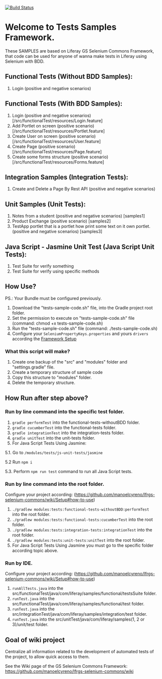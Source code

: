 [![Build Status](https://semaphoreci.com/api/v1/manoelcyreno/frw-tests-samples/branches/master/badge.svg)](https://semaphoreci.com/manoelcyreno/frw-tests-samples)

# Welcome to Tests Samples Framework.

These SAMPLES are based on Liferay GS Selenium Commons Framework, that code can be used for anyone of wanna make tests in Liferay using Selenium with BDD.

## Functional Tests (Without BDD Samples):

1. Login (positive and negative scenarios)

## Functional Tests (With BDD Samples):

1. Login (positive and negative scenarios) [/src/functionalTest/resources/Login.feature]
2. Add Portlet on screen (positive scenario) [/src/functionalTest/resources/Portlet.feature]
3. Create User on screen (positive scenario) [/src/functionalTest/resources/User.feature]
4. Create Page (positive scenario) [/src/functionalTest/resources/Page.feature]
5. Create some forms structure (positive scenario) [/src/functionalTest/resources/Forms.feature]

## Integration Samples (Integration Tests):

1. Create and Delete a Page By Rest API (positive and negative scenarios)

## Unit Samples (Unit Tests):

1. Notes from a student (positive and negative scenarios) [samples1]
2. Product Exchange (positive scenario) [samples2]
3. TestApp portlet that is a portlet how print some text on it own portlet. (positive and negative scenarios) [samples3]

## Java Script - Jasmine Unit Test (Java Script Unit Tests):

1. Test Suite for verify something
2. Test Suite for verify using specific methods

## How Use?
PS.: Your Bundle must be configured previously.

1. Download the "tests-sample-code.sh" file, into the Gradle project root folder.
2. Set the permission to execute on "tests-sample-code.sh" file (command: chmod +x tests-sample-code.sh)
3. Run the "tests-sample-code.sh" file (command: ./tests-sample-code.sh)
4. Configure your `SeleniumPropertyKeys.properties` and yours `drivers` according the [Framework Setup](https://bitbucket.org/gs-br/frw-tests-samples/wiki/Create%20the%20configuration%20aut%C3%B3mat%C3%ADcly)

### What this script will make?

1. Create one backup of the "src" and "modules" folder and "settings.gradle" file.
2. Create a temporary structure of sample code
3. Copy this structure to "modules" folder.
4. Delete the temporary structure.

## How Run after step above?

### Run by line command into the specific test folder.

1. `gradle performTest` into the functional-tests-withoutBDD folder.
2. `gradle cucumberTest` into the functional-tests folder.
3. `gradle integrationTest` into the integration-tests folder.
4. `gradle unitTest` into the unit-tests folder.
5. For Java Script Tests Using Jasmine:

5.1. Go to `/modules/tests/js-unit-tests/jasmine`

5.2 Run `npm i`

5.3. Perform `npm run test` command to run all Java Script tests.

### Run by line command into the root folder.

Configure your project according: (https://github.com/manoelcyreno/lfrgs-selenium-commons/wiki/Setup#how-to-use)

1. `./gradlew modules:tests:functional-tests-withoutBDD:performTest ` into the root folder.
2. `./gradlew modules:tests:functional-tests:cucumberTest` into the root folder.
3. `./gradlew modules:tests:integration-tests:integrationTest` into the root folder.
4. `./gradlew modules:tests:unit-tests:unitTest` into the root folder.
5. For Java Script Tests Using Jasmine you must go to the specific folder according topic above.

### Run by IDE.

Configure your project according: (https://github.com/manoelcyreno/lfrgs-selenium-commons/wiki/Setup#how-to-use)

1. `runAllTests.java` into the src/functionalTest/java/com/liferay/samples/functional/testsSuite folder.
2. `runTest.java` into the src/functionalTest/java/com/liferay/samples/functional/test folder.
3. `runTest.java` into the src/integrationTest/java/com/liferay/samples/integration/test folder.
4. `runTest.java` into the src/unitTest/java/com/liferay/samples(1, 2 or 3)/unit/test folder.

## Goal of wiki project

Centralize all information related to the development of automated tests of the project, to allow quick access to them.

See the Wiki page of the GS Selenium Commons Framework: https://github.com/manoelcyreno/lfrgs-selenium-commons/wiki
